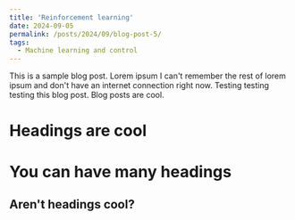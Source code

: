 ```yaml
---
title: 'Reinforcement learning'
date: 2024-09-05
permalink: /posts/2024/09/blog-post-5/
tags:
  - Machine learning and control
---
```


This is a sample blog post. Lorem ipsum I can't remember the rest of lorem ipsum and don't have an internet connection right now. Testing testing testing this blog post. Blog posts are cool. 

Headings are cool
======

You can have many headings
======

Aren't headings cool?
------